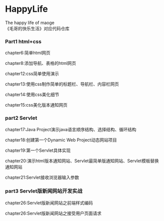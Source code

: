 # HappyLife

The happy life of maoge  
《毛哥的快乐生活》对应代码仓库

### Part1 html+css

chapter6:简单html网页

chapter8:添加导航、表格的html网页

chapter12:css简单使用演示

chapter13:使用css制作简单的标题栏、导航栏、内容栏网页

chapter14:使用css美化细节

chapter15:css美化版本通知网页

### part2 Servlet

chapter17:Java Project演示java语言顺序结构、选择结构、循环结构

chapter18:创建第一个Dynamic Web Project动态网站项目

chapter19:第一个Servlet具体实现

chapter20:演示html版本通知网站、Servlet最简单版通知网站、Servlet模板替换通知网站

chapter21:Servlet接收浏览器输入参数

### part3 Servlet版新闻网站开发实战

chapter26:Servlet版新闻网站之前端样式编码

chapter26:Servlet版新闻网站之接受用户页面请求